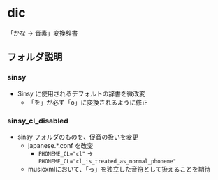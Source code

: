 # dic

「かな → 音素」変換辞書

## フォルダ説明

### sinsy

- Sinsy に使用されるデフォルトの辞書を微改変
  - 「を」が必ず「o」に変換されるように修正

### sinsy_cl_disabled

- sinsy フォルダのものを、促音の扱いを変更
  - japanese.*.conf を改変
    - `PHONEME_CL="cl"` → `PHONEME_CL="cl_is_treated_as_normal_phoneme"`
  - musicxmlにおいて、「っ」を独立した音符として扱えることを期待